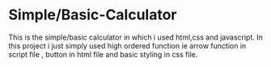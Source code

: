 # Simple/Basic-Calculator
This is the simple/basic calculator in which i used html,css and javascript.
In this project i just simply used high ordered function ie arrow function in script file , button in html file and basic styling in css file.
